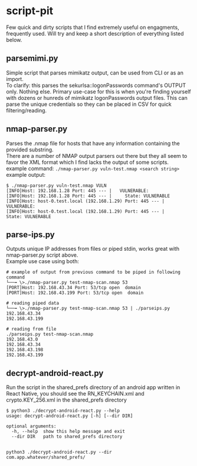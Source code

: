 # script-pit
Few quick and dirty scripts that I find extremely useful on engagments, frequently used.
Will try and keep a short description of everything listed below.

## parsemimi.py
Simple script that parses mimikatz output, can be used from CLI or as an import.   
To clarify: this parses the sekurlsa::logonPasswords command's OUTPUT only. Nothing else.
Primary use-case for this is when you're finding yourself with dozens or hunreds of mimikatz logonPasswords output files.
This can parse the unique credentials so they can be placed in CSV for quick filtering/reading.

## nmap-parser.py
Parses the .nmap file for hosts that have any information containing the provided substring.  
There are a number of NMAP output parsers out there but they all seem to favor the XML format which I find lacks the output of some scripts.  
example command:
`./nmap-parser.py vuln-test.nmap <search string>`
example output:
```
$ ./nmap-parser.py vuln-test.nmap VULN
[INFO]Host: 192.168.1.28 Port: 445 --- |   VULNERABLE:
[INFO]Host: 192.168.1.28 Port: 445 --- |     State: VULNERABLE
[INFO]Host: host-0.test.local (192.168.1.29) Port: 445 --- |   VULNERABLE:
[INFO]Host: host-0.test.local (192.168.1.29) Port: 445 --- |     State: VULNERABLE
```
## parse-ips.py
Outputs unique IP addresses from files or piped stdin, works great with nmap-parser.py script above.  
Example use case using both:
```
# example of output from previous command to be piped in following command
└──╼ \>./nmap-parser.py test-nmap-scan.nmap 53 
[PORT]Host: 192.168.43.34 Port: 53/tcp open  domain
[PORT]Host: 192.168.43.199 Port: 53/tcp open  domain

# reading piped data
└──╼ \>./nmap-parser.py test-nmap-scan.nmap 53 | ./parseips.py 
192.168.43.34
192.168.43.199

# reading from file
./parseips.py test-nmap-scan.nmap 
192.168.43.0
192.168.43.34
192.168.43.198
192.168.43.199
```
## decrypt-android-react.py
Run the script in the shared_prefs directory of an android app written in React Native, you should see
the RN_KEYCHAIN.xml and crypto.KEY_256.xml in the shared_prefs directory  
```
$ python3 ./decrypt-android-react.py --help
usage: decrypt-android-react.py [-h] [--dir DIR]

optional arguments:
  -h, --help  show this help message and exit
  --dir DIR   path to shared_prefs directory  


python3 ./decrypt-android-react.py --dir com.app.whatever/shared_prefs/
```
